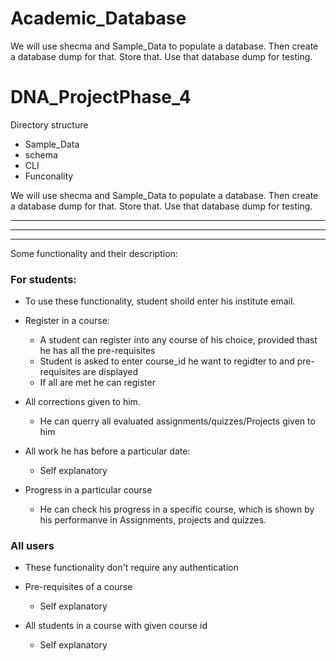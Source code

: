 # Academic_Database
We will use shecma and Sample_Data to populate a database. Then create a database dump for that. Store that. Use that database dump for testing.

# DNA_ProjectPhase_4

Directory structure
* Sample_Data
* schema
* CLI
* Funconality

We will use shecma and Sample_Data to populate a database. Then create a database dump for that. Store that. Use that database dump for testing.

---
---
---
Some functionality and their description:

### For students:

* To use these functionality, student shoild enter his institute email.

* Register in a course:
     * A student can register into any course of his choice, provided thast he has all the pre-requisites
     * Student is asked to enter course_id he want to regidter to and pre-requisites are displayed 
     * If all are met he can register

* All corrections given to him.
     * He can querry all evaluated assignments/quizzes/Projects given to him

* All work he has before a particular date:
     * Self explanatory

* Progress in a particular course
     * He can check his progress in a specific course, which is shown by his performanve in Assignments, projects and quizzes.


### All users 

* These functionality don't require any authentication

* Pre-requisites of a course
     * Self explanatory

* All students in a course with given course id
     * Self explanatory 
